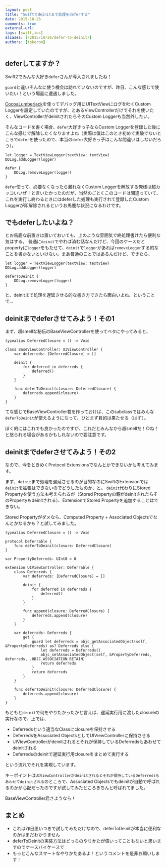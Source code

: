 ```yaml
---
layout: post
title: "Swiftでdeinitまで処理をdeferする"
date: 2015-10-26
comments: true
external-url: 
tags: [swift,ios]
aliases: [/2015/10/26/defer-to-deinit/]
authors: [tokorom]
---
```


## deferしてますか？

Swift2でみんな大好き`defer`さんが導入されましたね！

`guard`と違いそんなに使う機会は訪れていないのですが、昨日、こんな感じで使いたい！という場面に遭遇しました。

[CocoaLumberjack](https://github.com/CocoaLumberjack/CocoaLumberjack)を使ってデバッグ用にUITextViewにログを吐くCustom Loggerを設定していたのですが、とあるViewControllerだけでそれを使いたく、ViewControllerがdeinitされたらそのCustom Loggerも当然外したい。

そんなコードを書く場合、`defer`大好きっ子ならCustom Loggerを登録した後にこんな感じで解除したくなりますよね（実際は僕はこのとき初めて実験でないところで`defer`を使ったので、本当の`defer`大好きっ子はこんな間違いはしないだろう）。

```
let logger = TextViewLogger(textView: textView)
DDLog.addLogger(logger)

defer {
    DDLog.removeLogger(logger)
}
```

`defer`使って、必要なくなったら漏れなくCustom Loggerを解放する俺様は超カッコいいぜ！と言いたかったのだが、当然のごとくこのコードは間違っていて、これを実行し終わるときにはdeferした処理も実行されて登録したCustom Loggerが即解除されるというお馬鹿な状況になるわけです。

## でもdeferしたいよね？

とお馬鹿な前置きは置いておいても、上のような雰囲気で終処理書けたら便利な気はする。
普通に`deinit`でやれば済む話なんだけど、今回のケースだとpropertyに`logger`をもたせて、`deinit`で`logger`があれば`removeLogger`する的なことを書かないといけない。まあ普通のことではあるんだけど、できたら、

```
let logger = TextViewLogger(textView: textView)
DDLog.addLogger(logger)

deferToDeinit {
    DDLog.removeLogger(logger)
}
```

と、deinitまで処理を遅延させる的な書き方できたら面白いよね、ということで...

<!-- more -->

## deinitまでdeferさせてみよう！その1

まず、超smellな秘伝のBaseViewControllerを使ってベタにやってみると、

```
typealias DeferredClosure = () -> Void

class BaseViewController: UIViewController {
    var deferreds: [DeferredClosure] = []

    deinit {
        for deferred in deferreds {
            deferred()
        }
    }

    func deferToDeinit(closure: DeferredClosure) {
        deferreds.append(closure)
    }
}
```

てな感じでBaseViewController君を作っておけば、このsubclassではみんな`deferToDeinit`が使えるようになって、ひとまず目的は果たせる（はず）。

ぼく的にはこれでも良かったのですが、これだとみんなから超smellだ！○ね！と怒られる場合があるかもしれないので要注意です。

## deinitまでdeferさせてみよう！その2

なので、今をときめくProtocol Extensionsでなんとかできないかも考えてみます。

まず、`deinit`まで処理を遅延させるのが目的なのにSwiftのExtensionでは`deinit`を拡張はできないのでどうしたものか、と。
`deinit`代わりにStored Propertyを使う方法も考えられるが（Stored Propertyの親がdeinitされたらそのPropertyもdeinitされる）、ExtensionでStored Propertyを追加することはできない。

Stored Propertyがダメなら、Computed Property + Associated Objectsでなんとかなるかも？と試してみました。

```
typealias DeferredClosure = () -> Void

protocol Deferrable {
    func deferToDeinit(closure: DeferredClosure)
}

var PropertyDeferreds: UInt8 = 0

extension UIViewController: Deferrable {
    class Deferreds {
        var deferreds: [DeferredClosure] = []

        deinit {
            for deferred in deferreds {
                deferred()
            }
        }

        func append(closure: DeferredClosure) {
            deferreds.append(closure)
        }
    }

    var deferreds: Deferreds {
        get {
            guard let deferreds = objc_getAssociatedObject(self, &PropertyDeferreds) as? Deferreds else {
                let deferreds = Deferreds()
                objc_setAssociatedObject(self, &PropertyDeferreds, deferreds, .OBJC_ASSOCIATION_RETAIN)
                return deferreds
            }
            return deferreds
        }
    }

    func deferToDeinit(closure: DeferredClosure) {
        deferreds.append(closure)
    }
}
```

もともと`deinit`で何をやりたかったかと言えば、遅延実行用に渡したclosureの実行なので、上では、

- Deferredsという適当なClassにclosureを保持させる
- DeferredsをAssociated ObjectsとしてUIViewControllerに保持させる
- UIViewControllerがdeinitされるとそれが保持しているDeferredsもあわせてdeinitされる
- Deferredsのdeinitで遅延実行用closureをまとめて実行する

という流れでそれを実現しています。

キーポイントは`UIViewControllerがdeinitされるとそれが保持しているDeferredsもあわせてdeinitされる`のところで、Associated Objectsでもdeinitが自動で呼ばれるのかが心配だったのですが試してみたところきちんと呼ばれてました。

BaseViewController君さようなら！

## まとめ

- これは昨日思いつきで試してみただけなので、deferToDeinitが本当に便利なのかはまだわかりません
- deferToDeinitの実装方法はどっちのやりかたが偉いってこともないと思いますのでケースバイケースで
- もっとこんなスマートなやりかたあるよ！というコメントを是非お願いします！

